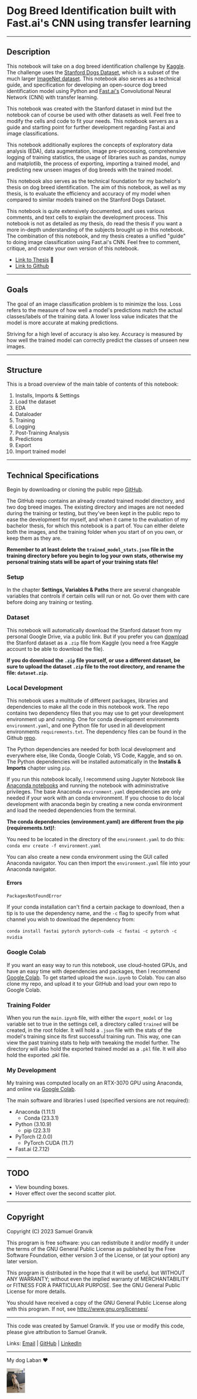 # Dog Breed Identification built with Fast.ai's CNN using transfer learning
---
## Description

This notebook will take on a dog breed identification challenge by [Kaggle](https://www.kaggle.com/competitions/dog-breed-identification). The challenge uses the [Stanford Dogs Dataset](http://vision.stanford.edu/aditya86/ImageNetDogs/), which is a subset of the much larger [ImageNet dataset](https://www.image-net.org/). This notebook also serves as a technical guide, and specification for developing an open-source dog breed identification model using Python and [Fast.ai's](https://github.com/fastai/fastai) Convolutional Neural Network (CNN) with transfer learning.

This notebook was created with the Stanford dataset in mind but the notebook can of course be used with other datasets as well. Feel free to modify the cells and code to fit your needs. This notebook servers as a guide and starting point for further development regarding Fast.ai and image classifications.

This notebook additionally explores the concepts of exploratory data analysis (EDA), data augmentation, image pre-processing, comprehensive logging of training statistics, the usage of libraries such as pandas, numpy and matplotlib, the process of exporting, importing a trained model, and predicting new unseen images of dog breeds with the trained model.

This notebook also serves as the technical foundation for my bachelor's thesis on dog breed identification. The aim of this notebook, as well as my thesis, is to evaluate the efficiency and accuracy of my model when compared to similar models trained on the Stanford Dogs Dataset.

This notebook is quite extensively documented, and uses various comments, and text cells to explain the development process. This notebook is not as detailed as my thesis, do read the thesis if you want a more in-depth understanding of the subjects brought up in this notebook. The combination of this notebook, and my thesis creates a unified "guide" to doing image classification using Fast.ai's CNN. Feel free to comment, critique, and create your own version of this notebook.

- [Link to Thesis](https://www.theseus.fi/handle/10024/799064) 📖
- [Link to Github](https://github.com/krullmizter/dog-breed-id-fastai)

---
## Goals

The goal of an image classification problem is to minimize the loss. Loss refers to the measure of how well a model's predictions match the actual classes/labels of the training data. A lower loss value indicates that the model is more accurate at making predictions.

Striving for a high level of accuracy is also key. Accuracy is measured by how well the trained model can correctly predict the classes of unseen new images.

---
## Structure

This is a broad overview of the main table of contents of this notebook:
1.   Installs, Imports & Settings
2.   Load the dataset
3.   EDA
4.   Dataloader
5.   Training
6.   Logging
7.   Post-Training Analysis
8.   Predictions
9.   Export
10.  Import trained model
---
## Technical Specifications
Begin by downloading or cloning the public repo [GitHub](https://github.com/krullmizter/dog-breed-id-fastai).

The GitHub repo contains an already created trained model directory, and two dog breed images. The existing directory and images are not needed during the training or testing, but they've been kept in the public repo to ease the development for myself, and when it came to the evaluation of my bachelor thesis, for which this notebook is a part of. You can either delete both the images, and the training folder when you start of on you own, or keep them as they are. 

**Remember to at least delete the `trained_model_stats.json` file in the training directory before you begin to log your own stats, otherwise my personal training stats will be apart of your training stats file!**

### Setup
In the chapter **Settings, Variables & Paths** there are several changeable variables that controls if certain cells will run or not. Go over them with care before doing any training or testing.

### Dataset
This notebook will automatically download the Stanford dataset from my personal Google Drive, via a public link. But if you prefer you can [download](https://www.kaggle.com/competitions/dog-breed-identification/data) the Stanford dataset as a `.zip` file from Kaggle (you need a free Kaggle account to be able to download the file). 

**If you do download the `.zip` file yourself, or use a different dataset, be sure to upload the dataset `.zip` file to the root directory, and rename the file: `dataset.zip`.**

### Local Development
This notebook uses a multitude of different packages, libraries and dependencies to make all the code in this notebook work. The repo contains two dependency files that you may use to get your development environment up and running. One for conda development environments `environment.yaml`, and one Python file for used in all development environments `requirements.txt`. The dependency files can be found in the Github [repo](https://github.com/krullmizter/dog-breed-id-fastai/tree/main/venv).

The Python dependencies are needed for both local development and everywhere else, like Conda, Google Colab, VS Code, Kaggle, and so on. The Python dependencies will be installed automatically in the **Installs & Imports** chapter using `pip`.

If you run this notebook locally, I recommend using Jupyter Notebook like [Anaconda notebooks](https://anaconda.org/) and running the notebook with administrative privileges. The base Anaconda `environment.yaml` dependencies are only needed if your work with an conda environment. If you choose to do local development with anaconda begin by creating a new conda environment and load the needed dependencies from the terminal. 

**The conda dependencies (environment.yaml) are different from the pip (requirements.txt)!**:

You need to be located in the directory of the `environment.yaml` to do this:
`conda env create -f environment.yaml` 

You can also create a new conda environment using the GUI called Anaconda navigator. You can then import the `environment.yaml` file into your Anaconda navigator.

#### Errors
`PackagesNotFoundError`

If your conda installation can't find a certain package to download, then a tip is to use the dependency name, and the `-c` flag to specify from what channel you wish to download the dependency from:

`conda install fastai pytorch pytorch-cuda -c fastai -c pytorch -c nvidia`

### Google Colab

If you want an easy way to run this notebook, use cloud-hosted GPUs, and have an easy time with dependencies and packages, then I recommend [Google Colab](https://colab.research.google.com/). To get started upload the `main.ipynb` to Colab. You can also clone my repo, and upload it to your GitHub and load your own repo to Google Colab.

### Training Folder
When you run the `main.ipynb` file, with either the `export_model` or `log` variable set to true in the settings cell, a directory called `trained` will be created, in the root folder. It will hold a `.json` file with the stats of the model's training since its first successful training run. This way, one can view the past training stats to help with tweaking the model further. The directory will also hold the exported trained model as a `.pkl` file. It will also hold the exported .pkl file.

### My Development

My training was computed locally on an RTX-3070 GPU using Anaconda, and online via [Google Colab](https://colab.research.google.com/).

The main software and libraries I used (specified versions are not required):
* Anaconda (1.11.1)
    * Conda (23.3.1)
* Python (3.10.9)
    * pip (22.3.1)
* PyTorch (2.0.0)
    * PyTorch CUDA (11.7)
* Fast.ai (2.7.12)

---
## TODO
* View bounding boxes.
* Hover effect over the second scatter plot.
---

## Copyright 

Copyright (C) 2023 Samuel Granvik

This program is free software: you can redistribute it and/or modify
it under the terms of the GNU General Public License as published by
the Free Software Foundation, either version 3 of the License, or
(at your option) any later version.

This program is distributed in the hope that it will be useful,
but WITHOUT ANY WARRANTY; without even the implied warranty of
MERCHANTABILITY or FITNESS FOR A PARTICULAR PURPOSE.  See the
GNU General Public License for more details.

You should have received a copy of the GNU General Public License
along with this program.  If not, see <http://www.gnu.org/licenses/>.

---
This code was created by Samuel Granvik. If you use or modify this code, please give attribution to Samuel Granvik. 

Links: [Email](samgran@outlook.com) | [GitHub](https://github.com/krullmizter/) | [LinkedIn](https://www.linkedin.com/in/samuel-granvik-93977013a/)

---

<p>My dog Laban ❤️</p>
<img src='https://github.com/krullmizter/dog-breed-id-fastai/blob/main/laban.jpg?raw=1' width='10%' height='10%' >